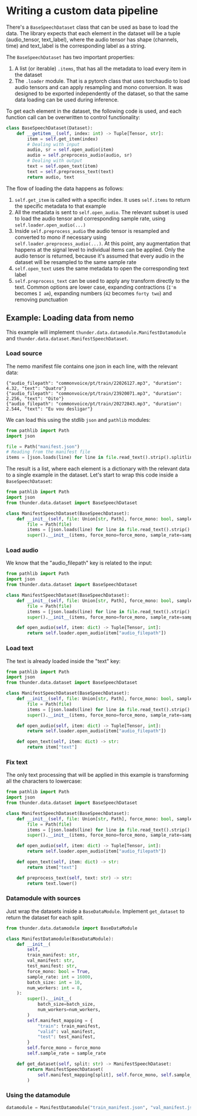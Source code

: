 # Writing a custom data pipeline

There's a `BaseSpeechDataset` class that can be used as base to load the data.
The library expects that each element in the dataset will be a tuple (audio_tensor, text_label),
where the audio tensor has shape (channels, time) and text_label is the corresponding label as a string.

The `BaseSpeechDataset` has two important properties:
1. A list (or iterable) `.items`, that has all the metadata to load every item in the dataset
2. The `.loader` module. That is a pytorch class that uses torchaudio to load audio tensors and can apply resampling and mono conversion.
It was designed to be exported independently of the dataset, so that the same data loading can be used during inference.

To get each element in the dataset, the following code is used, and each function call can be overwritten to control functionality:

```python
class BaseSpeechDataset(Dataset):
    def __getitem__(self, index: int) -> Tuple[Tensor, str]:
        item = self.get_item(index)
        # Dealing with input
        audio, sr = self.open_audio(item)
        audio = self.preprocess_audio(audio, sr)
        # Dealing with output
        text = self.open_text(item)
        text = self.preprocess_text(text)
        return audio, text
```

The flow of loading the data happens as follows:

1. `self.get_item` is called with a specific index. It uses `self.items` to return the specific metadata to that example
2. All the metadata is sent to `self.open_audio`. The relevant subset is used to load the audio tensor and corresponding sample rate, using `self.loader.open_audio(...)`
3. Inside `self.preprocess_audio` the audio tensor is resampled and converted to mono if necessary using `self.loader.preprocess_audio(...)`.
At this point, any augmentation that happens at the signal level to individual items can be applied.
Only the audio tensor is returned, because it's assumed that every audio in the dataset will be resampled to the same sample rate
4. `self.open_text` uses the same metadata to open the corresponding text label
5. `self.preprocess_text` can be used to apply any transform directly to the text. Common options are lower case, expanding contractions (`I'm` becomes `I am`), expanding numbers (`42` becomes `forty two`) and removing punctuation

## Example: Loading data from nemo

This example will implement `thunder.data.datamodule.ManifestDatamodule` and `thunder.data.dataset.ManifestSpeechDataset`.

### Load source

The nemo manifest file contains one json in each line, with the relevant data:

```
{"audio_filepath": "commonvoice/pt/train/22026127.mp3", "duration": 4.32, "text": "Quatro"}
{"audio_filepath": "commonvoice/pt/train/23920071.mp3", "duration": 2.256, "text": "Oito"}
{"audio_filepath": "commonvoice/pt/train/20272843.mp3", "duration": 2.544, "text": "Eu vou desligar"}
```

We can load this using the stdlib `json` and `pathlib` modules:

```python
from pathlib import Path
import json

file = Path("manifest.json")
# Reading from the manifest file
items = [json.loads(line) for line in file.read_text().strip().splitlines()]
```

The result is a list, where each element is a dictionary with the relevant data to a single example in the dataset.
Let's start to wrap this code inside a `BaseSpeechDataset`:

```python
from pathlib import Path
import json
from thunder.data.dataset import BaseSpeechDataset

class ManifestSpeechDataset(BaseSpeechDataset):
    def __init__(self, file: Union[str, Path], force_mono: bool, sample_rate: int):
        file = Path(file)
        items = [json.loads(line) for line in file.read_text().strip().splitlines()]
        super().__init__(items, force_mono=force_mono, sample_rate=sample_rate)
```

### Load audio

We know that the "audio_filepath" key is related to the input:

```python
from pathlib import Path
import json
from thunder.data.dataset import BaseSpeechDataset

class ManifestSpeechDataset(BaseSpeechDataset):
    def __init__(self, file: Union[str, Path], force_mono: bool, sample_rate: int):
        file = Path(file)
        items = [json.loads(line) for line in file.read_text().strip().splitlines()]
        super().__init__(items, force_mono=force_mono, sample_rate=sample_rate)

    def open_audio(self, item: dict) -> Tuple[Tensor, int]:
        return self.loader.open_audio(item["audio_filepath"])
```

### Load text

The text is already loaded inside the "text" key:

```python
from pathlib import Path
import json
from thunder.data.dataset import BaseSpeechDataset

class ManifestSpeechDataset(BaseSpeechDataset):
    def __init__(self, file: Union[str, Path], force_mono: bool, sample_rate: int):
        file = Path(file)
        items = [json.loads(line) for line in file.read_text().strip().splitlines()]
        super().__init__(items, force_mono=force_mono, sample_rate=sample_rate)

    def open_audio(self, item: dict) -> Tuple[Tensor, int]:
        return self.loader.open_audio(item["audio_filepath"])

    def open_text(self, item: dict) -> str:
        return item["text"]
```

### Fix text

The only text processing that will be applied in this example is transforming all the characters to lowercase:

```python
from pathlib import Path
import json
from thunder.data.dataset import BaseSpeechDataset

class ManifestSpeechDataset(BaseSpeechDataset):
    def __init__(self, file: Union[str, Path], force_mono: bool, sample_rate: int):
        file = Path(file)
        items = [json.loads(line) for line in file.read_text().strip().splitlines()]
        super().__init__(items, force_mono=force_mono, sample_rate=sample_rate)

    def open_audio(self, item: dict) -> Tuple[Tensor, int]:
        return self.loader.open_audio(item["audio_filepath"])

    def open_text(self, item: dict) -> str:
        return item["text"]

    def preprocess_text(self, text: str) -> str:
        return text.lower()
```


### Datamodule with sources

Just wrap the datasets inside a `BaseDataModule`.
Implement `get_dataset` to return the dataset for each split.

```python
from thunder.data.datamodule import BaseDataModule

class ManifestDatamodule(BaseDataModule):
    def __init__(
        self,
        train_manifest: str,
        val_manifest: str,
        test_manifest: str,
        force_mono: bool = True,
        sample_rate: int = 16000,
        batch_size: int = 10,
        num_workers: int = 8,
    ):
        super().__init__(
            batch_size=batch_size,
            num_workers=num_workers,
        )
        self.manifest_mapping = {
            "train": train_manifest,
            "valid": val_manifest,
            "test": test_manifest,
        }
        self.force_mono = force_mono
        self.sample_rate = sample_rate

    def get_dataset(self, split: str) -> ManifestSpeechDataset:
        return ManifestSpeechDataset(
            self.manifest_mapping[split], self.force_mono, self.sample_rate
        )
```

### Using the datamodule

```python
datamodule = ManifestDatamodule("train_manifest.json", "val_manifest.json", "test_manifest.json", batch_size = 32)
```
